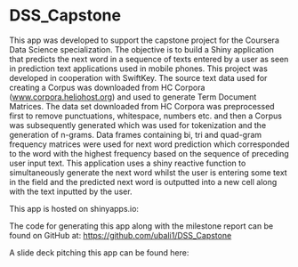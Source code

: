 # DSS_Capstone
This app was developed to support the capstone project for the Coursera Data Science specialization. The objective is to build a Shiny application that predicts the next word in a sequence of texts entered by a user as seen in prediction text applications used in mobile phones. This project was developed in cooperation with SwiftKey.
The source text data used for creating a Corpus was downloaded from HC Corpora (www.corpora.heliohost.org) and used to generate Term Document Matrices. The data set downloaded from HC Corpora was preprocessed first to remove punctuations, whitespace, numbers etc. and then a Corpus was subsequently generated which was used for tokenization and the generation of n-grams. Data frames containing bi, tri and quad-gram frequency matrices were used for next word prediction which corresponded to the word with the highest frequency based on the sequence of preceding user input text.
This application uses a shiny reactive function to simultaneously generate the next word whilst the user is entering some text in the field and the predicted next word is outputted into a new cell along with the text inputted by the user.

This app is hosted on shinyapps.io:

The code for generating this app along with the milestone report can be found on GitHub at: https://github.com/ubali1/DSS_Capstone

A slide deck pitching this app can be found here: 
